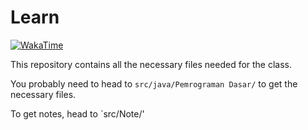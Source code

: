 # Learn

[![WakaTime](https://wakatime.com/badge/github/SyafaHadyan/learn.svg)](https://wakatime.com/badge/github/SyafaHadyan/learn)

This repository contains all the necessary files needed for the class.

You probably need to head to `src/java/Pemrograman Dasar/` to get the necessary files.

To get notes, head to `src/Note/'
